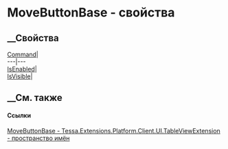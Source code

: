 # MoveButtonBase - свойства
##  __Свойства
[Command](P_Tessa_Extensions_Platform_Client_UI_TableViewExtension_MoveButtonBase_Command.htm)|  
---|---  
[IsEnabled](P_Tessa_Extensions_Platform_Client_UI_TableViewExtension_MoveButtonBase_IsEnabled.htm)|  
[IsVisible](P_Tessa_Extensions_Platform_Client_UI_TableViewExtension_MoveButtonBase_IsVisible.htm)|  
## __См. также
#### Ссылки
[MoveButtonBase -
](T_Tessa_Extensions_Platform_Client_UI_TableViewExtension_MoveButtonBase.htm)
[Tessa.Extensions.Platform.Client.UI.TableViewExtension - пространство
имён](N_Tessa_Extensions_Platform_Client_UI_TableViewExtension.htm)
